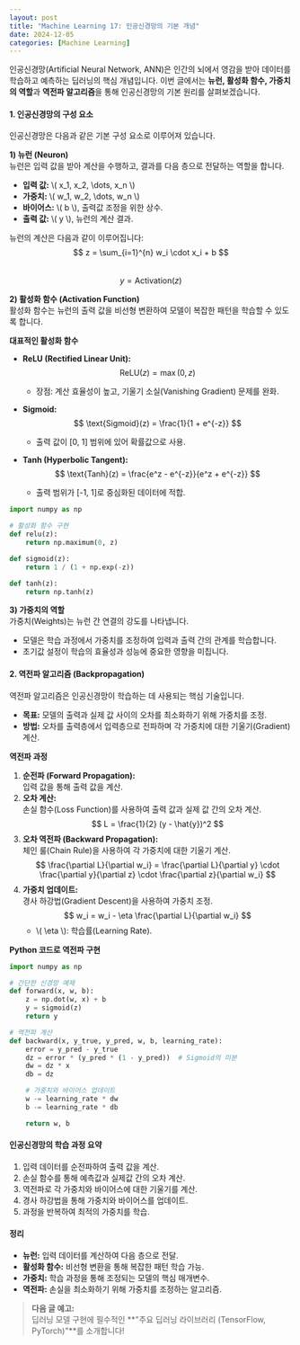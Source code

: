 ```yaml
---
layout: post
title: "Machine Learning 17: 인공신경망의 기본 개념"
date: 2024-12-05
categories: [Machine Learning] 
---
```



인공신경망(Artificial Neural Network, ANN)은 인간의 뇌에서 영감을 받아 데이터를 학습하고 예측하는 딥러닝의 핵심 개념입니다. 이번 글에서는 **뉴런, 활성화 함수, 가중치의 역할**과 **역전파 알고리즘**을 통해 인공신경망의 기본 원리를 살펴보겠습니다.


#### 1. 인공신경망의 구성 요소

인공신경망은 다음과 같은 기본 구성 요소로 이루어져 있습니다.

**1) 뉴런 (Neuron)**  
뉴런은 입력 값을 받아 계산을 수행하고, 결과를 다음 층으로 전달하는 역할을 합니다.  
- **입력 값:** \\( x_1, x_2, \dots, x_n \\)  
- **가중치:** \\( w_1, w_2, \dots, w_n \\)  
- **바이어스:** \\( b \\), 출력값 조정을 위한 상수.  
- **출력 값:** \\( y \\), 뉴런의 계산 결과.  

뉴런의 계산은 다음과 같이 이루어집니다:  
$$ z = \sum_{i=1}^{n} w_i \cdot x_i + b $$  
$$ y = \text{Activation}(z) $$  


**2) 활성화 함수 (Activation Function)**  
활성화 함수는 뉴런의 출력 값을 비선형 변환하여 모델이 복잡한 패턴을 학습할 수 있도록 합니다.  

**대표적인 활성화 함수**
- **ReLU (Rectified Linear Unit):**  
  $$ \text{ReLU}(z) = \max(0, z) $$  
  - 장점: 계산 효율성이 높고, 기울기 소실(Vanishing Gradient) 문제를 완화.  

- **Sigmoid:**  
  $$ \text{Sigmoid}(z) = \frac{1}{1 + e^{-z}} $$  
  - 출력 값이 [0, 1] 범위에 있어 확률값으로 사용.  

- **Tanh (Hyperbolic Tangent):**  
  $$ \text{Tanh}(z) = \frac{e^z - e^{-z}}{e^z + e^{-z}} $$  
  - 출력 범위가 [-1, 1]로 중심화된 데이터에 적합.  

```python
import numpy as np

# 활성화 함수 구현
def relu(z):
    return np.maximum(0, z)

def sigmoid(z):
    return 1 / (1 + np.exp(-z))

def tanh(z):
    return np.tanh(z)
```


**3) 가중치의 역할**  
가중치(Weights)는 뉴런 간 연결의 강도를 나타냅니다.  
- 모델은 학습 과정에서 가중치를 조정하여 입력과 출력 간의 관계를 학습합니다.  
- 초기값 설정이 학습의 효율성과 성능에 중요한 영향을 미칩니다.


#### 2. 역전파 알고리즘 (Backpropagation)

역전파 알고리즘은 인공신경망이 학습하는 데 사용되는 핵심 기술입니다.  
- **목표:** 모델의 출력과 실제 값 사이의 오차를 최소화하기 위해 가중치를 조정.  
- **방법:** 오차를 출력층에서 입력층으로 전파하며 각 가중치에 대한 기울기(Gradient) 계산.

**역전파 과정**
1. **순전파 (Forward Propagation):**  
   입력 값을 통해 출력 값을 계산.
2. **오차 계산:**  
   손실 함수(Loss Function)를 사용하여 출력 값과 실제 값 간의 오차 계산.  
   $$ L = \frac{1}{2} (y - \hat{y})^2 $$
3. **오차 역전파 (Backward Propagation):**  
   체인 룰(Chain Rule)을 사용하여 각 가중치에 대한 기울기 계산.  
   $$ \frac{\partial L}{\partial w_i} = \frac{\partial L}{\partial y} \cdot \frac{\partial y}{\partial z} \cdot \frac{\partial z}{\partial w_i} $$
4. **가중치 업데이트:**  
   경사 하강법(Gradient Descent)을 사용하여 가중치 조정.  
   $$ w_i = w_i - \eta \frac{\partial L}{\partial w_i} $$  
   - \\( \eta \\): 학습률(Learning Rate).

**Python 코드로 역전파 구현**
```python
import numpy as np

# 간단한 신경망 예제
def forward(x, w, b):
    z = np.dot(w, x) + b
    y = sigmoid(z)
    return y

# 역전파 계산
def backward(x, y_true, y_pred, w, b, learning_rate):
    error = y_pred - y_true
    dz = error * (y_pred * (1 - y_pred))  # Sigmoid의 미분
    dw = dz * x
    db = dz

    # 가중치와 바이어스 업데이트
    w -= learning_rate * dw
    b -= learning_rate * db

    return w, b
```


#### 인공신경망의 학습 과정 요약

1. 입력 데이터를 순전파하여 출력 값을 계산.  
2. 손실 함수를 통해 예측값과 실제값 간의 오차 계산.  
3. 역전파로 각 가중치와 바이어스에 대한 기울기를 계산.  
4. 경사 하강법을 통해 가중치와 바이어스를 업데이트.  
5. 과정을 반복하여 최적의 가중치를 학습.


#### 정리

- **뉴런:** 입력 데이터를 계산하여 다음 층으로 전달.
- **활성화 함수:** 비선형 변환을 통해 복잡한 패턴 학습 가능.
- **가중치:** 학습 과정을 통해 조정되는 모델의 핵심 매개변수.
- **역전파:** 손실을 최소화하기 위해 가중치를 조정하는 알고리즘.

> **다음 글 예고:**  
> 딥러닝 모델 구현에 필수적인 **"주요 딥러닝 라이브러리 (TensorFlow, PyTorch)"**를 소개합니다!
